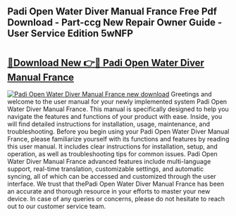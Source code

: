## Padi Open Water Diver Manual France Free Pdf Download - Part-ccg New Repair Owner Guide - User Service Edition 5wNFP

# <h2><a href="http://bc69778.oget.top/?id=Padi+Open+Water+Diver+Manual+France">🔗Download New 👉🔴 Padi Open Water Diver Manual France</a></h2>

[![Padi Open Water Diver Manual France new download](https://i.imgur.com/5g1atiW.png)](http://bc69778.oget.top/?id=Padi+Open+Water+Diver+Manual+France)
Greetings and welcome to the user manual for your newly implemented system Padi Open Water Diver Manual France. This manual is specifically designed to help you navigate the features and functions of your product with ease. Inside, you will find detailed instructions for installation, usage, maintenance, and troubleshooting. Before you begin using your Padi Open Water Diver Manual France, please familiarize yourself with its functions and features by reading this user manual. It includes clear instructions for installation, setup, and operation, as well as troubleshooting tips for common issues. Padi Open Water Diver Manual France advanced features include multi-language support, real-time translation, customizable settings, and automatic syncing, all of which can be accessed and customized through the user interface. We trust that thePadi Open Water Diver Manual France has been an accurate and thorough resource in your efforts to master your new device. In case of any queries or concerns, please do not hesitate to reach out to our customer service team.
